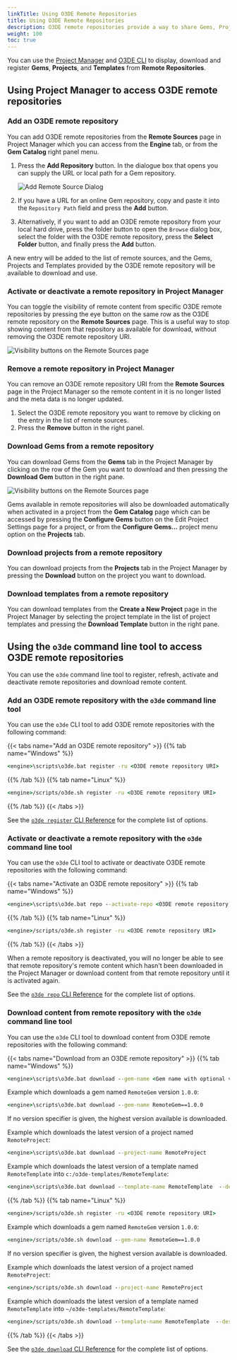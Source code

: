 ```yaml
---
linkTitle: Using O3DE Remote Repositories 
title: Using O3DE Remote Repositories
description: O3DE remote repositories provide a way to share Gems, Projects and Templates in Open 3D Engine (O3DE).
weight: 100
toc: true
---
```


You can use the [Project Manager](#using-project-manager-to-access-o3de-remote-repositories#using-project-manager-to-access-o3de-remote-repositories) and [O3DE CLI](#using-the-o3de-command-line-tool-to-access-o3de-remote-repositories) to display,  download and register **Gems**, **Projects**, and **Templates** from **Remote Repositories**.

## Using Project Manager to access O3DE remote repositories
### Add an O3DE remote repository

You can add O3DE remote repositories from the **Remote Sources** page in Project Manager which you can access from the **Engine** tab, or from the **Gem Catalog** right panel menu.
1. Press the **Add Repository** button. In the dialogue box that opens you can supply the URL or local path for a Gem repository. 

    ![Add Remote Source Dialog](/images/user-guide/remote-content/ProjectManagerAddRemoteSource.JPG)

1. If you have a URL for an online Gem repository, copy and paste it into the `Repository Path` field and press the **Add** button.
1. Alternatively, if you want to add an O3DE remote repository from your local hard drive, press the folder button to open the `Browse` dialog box, select the folder with the O3DE remote repository, press the **Select Folder** button, and finally press the **Add** button.


A new entry will be added to the list of remote sources, and the Gems, Projects and Templates provided by the O3DE remote repository will be available to download and use.

### Activate or deactivate a remote repository in Project Manager

You can toggle the visibility of remote content from specific O3DE remote repositories by pressing the eye button on the same row as the O3DE remote repository on the **Remote Sources** page.  This is a useful way to stop showing content from that repository as available for download, without removing the O3DE remote repository URI.

![Visibility buttons on the Remote Sources page](/images/user-guide/remote-content/ProjectManagerRemoteSources.JPG)

### Remove a remote repository in Project Manager

You can remove an O3DE remote repository URI from the **Remote Sources** page in the Project Manager so the remote content in it is no longer listed and the meta data is no longer updated.
1. Select the O3DE remote repository you want to remove by clicking on the entry in the list of remote sources.
2. Press the **Remove** button in the right panel.

### Download Gems from a remote repository

You can download Gems from the **Gems** tab in the Project Manager by clicking on the row of the Gem you want to download and then pressing the **Download Gem** button in the right pane.  

![Visibility buttons on the Remote Sources page](/images/user-guide/remote-content/ProjectManagerDownloadGem.JPG)

Gems available in remote repositories will also be downloaded automatically when activated in a project from the **Gem Catalog** page which can be accessed by pressing the **Configure Gems** button on the Edit Project Settings page for a project, or from the **Configure Gems...** project menu option on the **Projects** tab.

### Download projects from a remote repository

You can download projects from the **Projects** tab in the Project Manager by pressing the **Download** button on the project you want to download.  

### Download templates from a remote repository

You can download templates from the **Create a New Project** page in the Project Manager by selecting the project template in the list of project templates and pressing the  **Download Template** button in the right pane.  


## Using the `o3de` command line tool to access O3DE remote repositories 

You can use the `o3de` command line tool to register, refresh, activate and deactivate remote repositories and download remote content.


### Add an O3DE remote repository with the `o3de` command line tool

You can use the `o3de` CLI tool to add O3DE remote repositories with the following command:

{{< tabs name="Add an O3DE remote repository" >}}
{{% tab name="Windows" %}}

```cmd
<engine>\scripts\o3de.bat register -ru <O3DE remote repository URI>
```

{{% /tab %}}
{{% tab name="Linux" %}}

```cmd
<engine>/scripts/o3de.sh register -ru <O3DE remote repository URI>
```

{{% /tab %}}
{{< /tabs >}}

See the [`o3de register` CLI Reference](/docs/user-guide/project-config/cli-reference/#register) for the complete list of options.

### Activate or deactivate a remote repository with the `o3de` command line tool

You can use the `o3de` CLI tool to activate or deactivate O3DE remote repositories with the following command:

{{< tabs name="Activate an O3DE remote repository" >}}
{{% tab name="Windows" %}}

```cmd
<engine>\scripts\o3de.bat repo --activate-repo <O3DE remote repository URI>
```

{{% /tab %}}
{{% tab name="Linux" %}}

```cmd
<engine>/scripts/o3de.sh register -ru <O3DE remote repository URI>
```

{{% /tab %}}
{{< /tabs >}}

When a remote repository is deactivated, you will no longer be able to see that remote repository's remote content which hasn't been downloaded in the Project Manager or download content from that remote repository until it is activated again.

See the [`o3de repo` CLI Reference](/docs/user-guide/project-config/cli-reference/#repo) for the complete list of options.

### Download content from remote repository with the `o3de` command line tool

You can use the `o3de` CLI tool to download content from O3DE remote repositories with the following command:

{{< tabs name="Download from an O3DE remote repository" >}}
{{% tab name="Windows" %}}

```cmd
<engine>\scripts\o3de.bat download --gem-name <Gem name with optional version specifier>
```

Example which downloads a gem named `RemoteGem` version `1.0.0`:
```cmd
<engine>\scripts\o3de.bat download --gem-name RemoteGem==1.0.0
```

If no version specifier is given, the highest version available is downloaded.

Example which downloads the latest version of a project named `RemoteProject`:
```cmd
<engine>\scripts\o3de.bat download --project-name RemoteProject
```

Example which downloads the latest version of a template named `RemoteTemplate` into `c:/o3de-templates/RemoteTemplate`:
```cmd
<engine>\scripts\o3de.bat download --template-name RemoteTemplate  --dest-path c:/o3de-templates
```

{{% /tab %}}
{{% tab name="Linux" %}}

```cmd
<engine>/scripts/o3de.sh register -ru <O3DE remote repository URI>
```

Example which downloads a gem named `RemoteGem` version `1.0.0`:
```cmd
<engine>/scripts/o3de.sh download --gem-name RemoteGem==1.0.0
```

If no version specifier is given, the highest version available is downloaded.

Example which downloads the latest version of a project named `RemoteProject`:
```cmd
<engine>/scripts/o3de.sh download --project-name RemoteProject
```

Example which downloads the latest version of a template named `RemoteTemplate` into `~/o3de-templates/RemoteTemplate`:
```cmd
<engine>/scripts/o3de.sh download --template-name RemoteTemplate  --dest-path ~/o3de-templates
```

{{% /tab %}}
{{< /tabs >}}

See the [`o3de download` CLI Reference](/docs/user-guide/project-config/cli-reference/#download) for the complete list of options.

